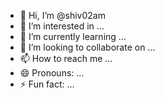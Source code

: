 - 👋 Hi, I’m @shiv02am
- 👀 I’m interested in ...
- 🌱 I’m currently learning ...
- 💞️ I’m looking to collaborate on ...
- 📫 How to reach me ...
- 😄 Pronouns: ...
- ⚡ Fun fact: ...

<!---
shiv02am/shiv02am is a ✨ special ✨ repository because its `README.md` (this file) appears on your GitHub profile.
You can click the Preview link to take a look at your changes.
--->
